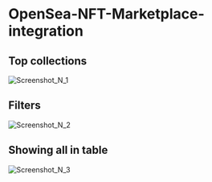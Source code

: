 # OpenSea-NFT-Marketplace-integration

## Top collections
![Screenshot_N_1](https://user-images.githubusercontent.com/68325903/150821022-aa2801bc-82a1-48fe-b22a-4f0ded8a6adc.png)

## Filters
![Screenshot_N_2](https://user-images.githubusercontent.com/68325903/150821014-d953db69-d88e-45d6-b490-a7438a93e7b9.png)

## Showing all in table
![Screenshot_N_3](https://user-images.githubusercontent.com/68325903/150821045-e3a4f83b-a81f-4724-8a59-de721a581bdb.png)

